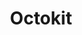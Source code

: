 ---
title: Octokit
list:
  collection: projects
  filter: "item.experience.libraries contains 'octokit'"
---